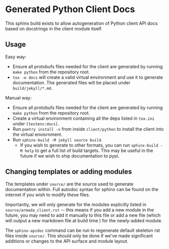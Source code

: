 Generated Python Client Docs
============================

This sphinx build exists to allow autogeneration of Python client API docs
based on docstrings in the client module itself.

Usage
-----

Easy way:
- Ensure all protobufs files needed for the client are generated by running
  `make python` from the repository root.
- `tox -e docs` will create a valid virtual environment and use it to generate
  documentation. The generated files will be placed under `build/jekyll/*.md`.

Manual way:
- Ensure all protobufs files needed for the client are generated by running
  `make python` from the repository root.
- Create a virtual environment containing all the deps listed in `tox.ini`
  under `[testenv:docs]`.
- Run `poetry install -v` from inside `client/python` to install the client
  into the virtual enviornment.
- Run `sphinx-build -M jekyll source build`.
  - If you wish to generate to other formats, you can run
    `sphinx-build -M help` to get a full list of build targets. This may be
    useful in the future if we wish to ship documentation to pypi.

Changing templates or adding modules
------------------------------------
The templates under `source/` are the source used to generate documentation
within. Full autodoc syntax for sphinx can be found on the internet if you wish
to modify these files.

Importantly, we will only generate for the modules explicitly listed in
`source/armada_client.rst` -- this means if you add a new module in the future,
you may need to add it manually to this file or add a new file (which
will output a new markdown file at build time ) for the newly-added module.

The `sphinx-apidoc` command can be run to regenerate default skeleton rst files
inside `source/`. This should only be done if we've made significant additions
or changes to the API surface and module layout.